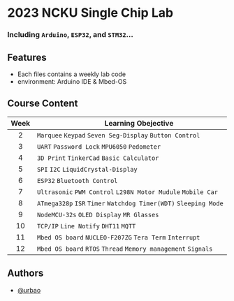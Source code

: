 # 2023 NCKU Single Chip Lab

### Including `Arduino`, `ESP32`, and `STM32`...

## Features
- Each files contains a weekly lab code
- environment: Arduino IDE & Mbed-OS

## Course Content
| Week |&nbsp;&nbsp;&nbsp;&nbsp;&nbsp;&nbsp;&nbsp;&nbsp;&nbsp;&nbsp;&nbsp;&nbsp;&nbsp;&nbsp;&nbsp;&nbsp;&nbsp;&nbsp;&nbsp;&nbsp;&nbsp;&nbsp;&nbsp;&nbsp;&nbsp;&nbsp;&nbsp;&nbsp;&nbsp;&nbsp;&nbsp;&nbsp;&nbsp;&nbsp;&nbsp;&nbsp;Learning Obejective|
|:---: |:---|
|  2   |`Marquee` `Keypad` `Seven Seg-Display` `Button Control` 
|  3   |`UART` `Password Lock` `MPU6050` `Pedometer`
|  4   |`3D Print` `TinkerCad` `Basic Calculator`
|  5   |`SPI` `I2C` `LiquidCrystal-Display`
|  6   |`ESP32` `Bluetooth Control`
|  7   |`Ultrasonic` `PWM Control` `L298N Motor Mudule` `Mobile Car`
|  8   |`ATmega328p` `ISR` `Timer` `Watchdog Timer(WDT)` `Sleeping Mode`
|  9   |`NodeMCU-32s` `OLED Display` `MR Glasses`
|  10  |`TCP/IP` `Line Notify` `DHT11` `MQTT`
|  11  |`Mbed OS board` `NUCLEO-F207ZG` `Tera Term` `Interrupt`
|  12  |`Mbed OS board` `RTOS` `Thread` `Memory management` `Signals`


## Authors
- [@urbao](https://www.github.com/urbao)
